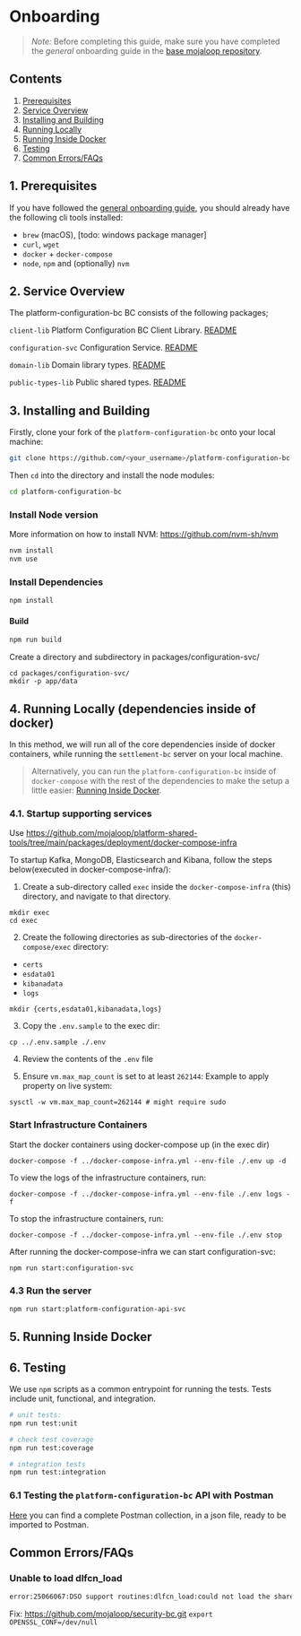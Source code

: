 # Onboarding

>*Note:* Before completing this guide, make sure you have completed the _general_ onboarding guide in the [base mojaloop repository](https://github.com/mojaloop/mojaloop/blob/main/onboarding.md#mojaloop-onboarding).

## Contents

1. [Prerequisites](#1-prerequisites)
2. [Service Overview](#2-service-overview)
3. [Installing and Building](#3-installing-and-building)
4. [Running Locally](#4-running-locally-dependencies-inside-of-docker)
5. [Running Inside Docker](#5-running-inside-docker)
6. [Testing](#6-testing)
7. [Common Errors/FAQs](#7-common-errorsfaqs)


##  1. Prerequisites

If you have followed the [general onboarding guide](https://github.com/mojaloop/mojaloop/blob/main/onboarding.md#mojaloop-onboarding), you should already have the following cli tools installed:

* `brew` (macOS), [todo: windows package manager]
* `curl`, `wget`
* `docker` + `docker-compose`
* `node`, `npm` and (optionally) `nvm`

## 2. Service Overview 
The platform-configuration-bc BC consists of the following packages;

`client-lib`
Platform Configuration BC Client Library.
[README](./packages/client-lib/README.md)

`configuration-svc`
Configuration Service.
[README](./packages/configuration-svc/README.md)

`domain-lib`
Domain library types.
[README](./packages/domain-lib/README.md)

`public-types-lib`
Public shared types.
[README](./packages/public-types-lib/README.md)

## 3. <a name='InstallingandBuilding'></a>Installing and Building

Firstly, clone your fork of the `platform-configuration-bc` onto your local machine:
```bash
git clone https://github.com/<your_username>/platform-configuration-bc.git
```

Then `cd` into the directory and install the node modules:
```bash
cd platform-configuration-bc
```

### Install Node version

More information on how to install NVM: https://github.com/nvm-sh/nvm

```bash
nvm install
nvm use
```

### Install Dependencies

```bash
npm install
```

#### Build

```bash
npm run build
``` 

Create a directory and subdirectory in packages/configuration-svc/
```shell
cd packages/configuration-svc/
mkdir -p app/data 
```



## 4. Running Locally (dependencies inside of docker)

In this method, we will run all of the core dependencies inside of docker containers, while running the `settlement-bc` server on your local machine.

> Alternatively, you can run the `platform-configuration-bc` inside of `docker-compose` with the rest of the dependencies to make the setup a little easier: [Running Inside Docker](#5-running-inside-docker).


### 4.1. Startup supporting services

Use https://github.com/mojaloop/platform-shared-tools/tree/main/packages/deployment/docker-compose-infra


To startup Kafka, MongoDB, Elasticsearch and Kibana, follow the steps below(executed in docker-compose-infra/):   

1. Create a sub-directory called `exec` inside the `docker-compose-infra` (this) directory, and navigate to that directory.


```shell
mkdir exec 
cd exec
```

2. Create the following directories as sub-directories of the `docker-compose/exec` directory:
* `certs`
* `esdata01`
* `kibanadata`
* `logs`

```shell
mkdir {certs,esdata01,kibanadata,logs}
```

3. Copy the `.env.sample` to the exec dir:
```shell
cp ../.env.sample ./.env
```

4. Review the contents of the `.env` file

5. Ensure `vm.max_map_count` is set to at least `262144`: Example to apply property on live system:
```shell
sysctl -w vm.max_map_count=262144 # might require sudo
```

### Start Infrastructure Containers

Start the docker containers using docker-compose up (in the exec dir)
```shell
docker-compose -f ../docker-compose-infra.yml --env-file ./.env up -d
```


To view the logs of the infrastructure containers, run:
```shell
docker-compose -f ../docker-compose-infra.yml --env-file ./.env logs -f
```

To stop the infrastructure containers, run:
```shell
docker-compose -f ../docker-compose-infra.yml --env-file ./.env stop
```


After running the docker-compose-infra we can start configuration-svc:
```shell
npm run start:configuration-svc
```

### 4.3 Run the server

```bash
npm run start:platform-configuration-api-svc
```

## 5. Running Inside Docker


## 6. Testing
We use `npm` scripts as a common entrypoint for running the tests. Tests include unit, functional, and integration.

```bash
# unit tests:
npm run test:unit

# check test coverage
npm run test:coverage

# integration tests
npm run test:integration
```

### 6.1 Testing the `platform-configuration-bc` API with Postman

[Here](https://github.com/mojaloop/platform-shared-tools/tree/main/packages/postman) you can find a complete Postman collection, in a json file, ready to be imported to Postman.


## Common Errors/FAQs 

### Unable to load dlfcn_load
```bash
error:25066067:DSO support routines:dlfcn_load:could not load the shared library
```
Fix: https://github.com/mojaloop/security-bc.git  `export OPENSSL_CONF=/dev/null`
